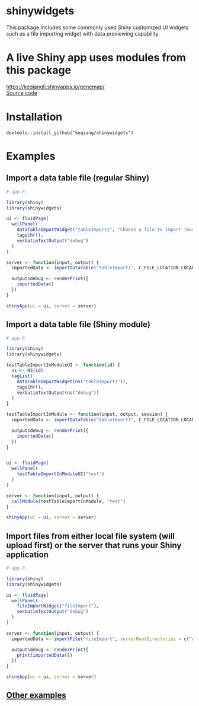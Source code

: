 # shinywidgets
This package includes some commonly used Shiny customized UI widgets such as a file importing widget with data previewing capability.

# A live Shiny app uses modules from this package
https://keqiangli.shinyapps.io/genemap/  
[Source code](https://github.com/keqiang/rshinygenemap)

# Installation
`devtools::install_github("keqiang/shinywidgets")`

# Examples

## Import a data table file (regular Shiny)
```R
# app.R

library(shiny)
library(shinywidgets)

ui <- fluidPage(
  wellPanel(
    dataTableImportWidget("tableImport1", "Choose a file to import (must be comma or tab separated)"),
    tags$hr(),
    verbatimTextOutput("debug")
  )
)

server <- function(input, output) {
  importedData <- importDataTable("tableImport1", C_FILE_LOCATION_LOCAL)

  output$debug <- renderPrint({
    importedData()
  })
}

shinyApp(ui = ui, server = server)
```

## Import a data table file (Shiny module)
```R
# app.R

library(shiny)
library(shinywidgets)

testTableImportInModuleUI <- function(id) {
  ns <- NS(id)
  tagList(
    dataTableImportWidget(ns("tableImport1")),
    tags$hr(),
    verbatimTextOutput(ns("debug"))
  )
}

testTableImportInModule <- function(input, output, session) {
  importedData <- importDataTable("tableImport1", C_FILE_LOCATION_LOCAL)

  output$debug <- renderPrint({
    importedData()
  })
}


ui <- fluidPage(
  wellPanel(
    testTableImportInModuleUI("test")
  )
)

server <- function(input, output) {
  callModule(testTableImportInModule, "test")
}

shinyApp(ui = ui, server = server)
```

## Import files from either local file system (will upload first) or the server that runs your Shiny application
```R
# app.R

library(shiny)
library(shinywidgets)

ui <- fluidPage(
  wellPanel(
    fileImportWidget("fileImport"),
    verbatimTextOutput("debug")
  )
)

server <- function(input, output) {
  importedData <- importFile("fileImport", serverRootDirectories = c("wd" = ".."))

  output$debug <- renderPrint({
    print(importedData())
  })
}

shinyApp(ui = ui, server = server)
```
## [Other examples](inst/examples)
